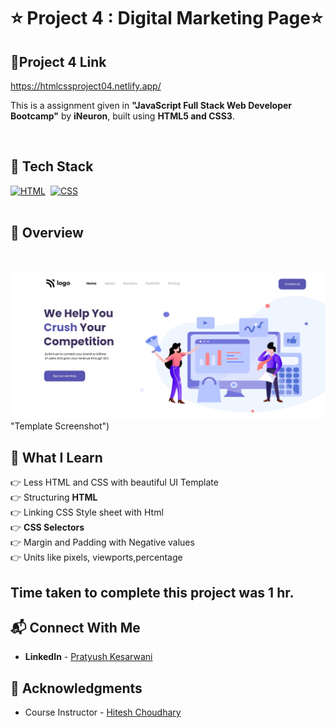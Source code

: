 # ⭐ Project 4 : Digital Marketing Page⭐


## 🔗Project 4 Link
https://htmlcssproject04.netlify.app/

This is a assignment given in **"JavaScript Full Stack Web Developer Bootcamp"** by **iNeuron**, built using **HTML5 and CSS3**.
<br>

<br>

## 📌 Tech Stack

[![HTML](https://img.shields.io/badge/html5%20-%23E34F26.svg?&style=for-the-badge&logo=html5&logoColor=white)](https://github.com/pk170970)&nbsp;
[![CSS](https://img.shields.io/badge/css3%20-%231572B6.svg?&style=for-the-badge&logo=css3&logoColor=white)](https://github.com/pk170970)&nbsp;
<br>
<br>

## 📌 Overview

<br>

![Screenshot](./screenshot.png) "Template Screenshot")




## 📌 What I Learn

  👉 Less HTML and CSS with beautiful UI Template <br>
  👉 Structuring **HTML**  <br>
  👉 Linking CSS Style sheet with Html  <br>
  👉 **CSS Selectors**  <br> 
  👉 Margin and Padding with Negative values  <br>
  👉 Units like pixels, viewports,percentage  <br>



## Time taken to complete this project was **1 hr**.

## 📬 Connect With Me

- **LinkedIn** - [Pratyush Kesarwani](https://www.linkedin.com/in/pratyush-kesarwani-2b6601171/)

## 📌 Acknowledgments

- Course Instructor - [Hitesh Choudhary](https://github.com/hiteshchoudhary)
